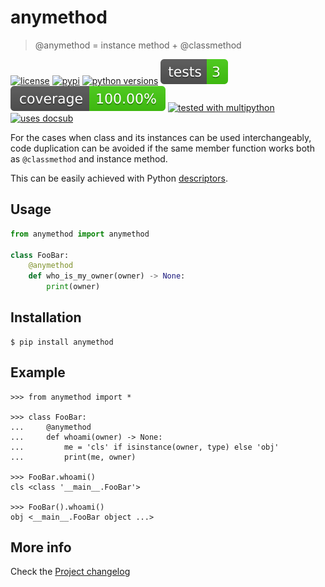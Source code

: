 # anymethod
> @anymethod = instance method + @classmethod

[![license](https://img.shields.io/github/license/makukha/anymethod.svg)](https://github.com/makukha/anymethod/blob/main/LICENSE)
[![pypi](https://img.shields.io/pypi/v/anymethod.svg#v0.1.0)](https://pypi.python.org/pypi/anymethod)
[![python versions](https://img.shields.io/pypi/pyversions/anymethod.svg)](https://pypi.org/project/anymethod)
[![tests](https://raw.githubusercontent.com/makukha/anymethod/v0.1.0/docs/badge/tests.svg)](https://github.com/makukha/anymethod)
[![coverage](https://raw.githubusercontent.com/makukha/anymethod/v0.1.0/docs/badge/coverage.svg)](https://github.com/makukha/anymethod)
[![tested with multipython](https://img.shields.io/badge/tested_with-multipython-x)](https://github.com/makukha/multipython)
[![uses docsub](https://img.shields.io/badge/uses-docsub-royalblue)](https://github.com/makukha/docsub)

For the cases when class and its instances can be used interchangeably, code duplication can be avoided if the same member function works both as `@classmethod` and instance method.

This can be easily achieved with Python [descriptors](https://docs.python.org/3/howto/descriptor.html).


## Usage

```python
from anymethod import anymethod

class FooBar:
    @anymethod
    def who_is_my_owner(owner) -> None:
        print(owner)
```


## Installation

```shell
$ pip install anymethod
```


## Example

<!-- docsub: begin -->
<!-- docsub: include tests/test_usage.txt -->
<!-- docsub: lines after 1 upto -1 -->
```dectest
>>> from anymethod import *

>>> class FooBar:
...     @anymethod
...     def whoami(owner) -> None:
...         me = 'cls' if isinstance(owner, type) else 'obj'
...         print(me, owner)

>>> FooBar.whoami()
cls <class '__main__.FooBar'>

>>> FooBar().whoami()
obj <__main__.FooBar object ...>
```
<!-- docsub: end -->


## More info

Check the [Project changelog](https://github.com/makukha/anymethod/tree/main/CHANGELOG.md)
